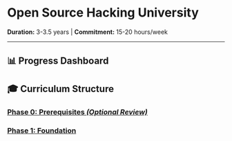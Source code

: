 # Open Source Hacking University

**Duration:** 3-3.5 years | **Commitment:** 15-20 hours/week

---

## 📊 Progress Dashboard

## 🎓 Curriculum Structure

### [Phase 0: Prerequisites *(Optional Review)*](./Phase0-Prerequisites/README.md)
### [Phase 1: Foundation](./Phase1-Foundation/README.md)

